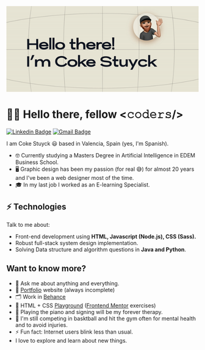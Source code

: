 ![Hello.gif](https://github.com/cokecancook/cokecancook/blob/main/hello.gif?raw=true)

# 👋🏼 Hello there, fellow <𝚌𝚘𝚍𝚎𝚛𝚜/>

[![Linkedin Badge](https://img.shields.io/badge/-cokestuyck-blue?style=flat-square&logo=Linkedin&logoColor=white&link=https://www.linkedin.com/in/cokestuyck/)](https://www.linkedin.com/in/cokestuyck/)
[![Gmail Badge](https://img.shields.io/badge/-coke.stuyck@gmail.com-c14438?style=flat-square&logo=Gmail&logoColor=white&link=mailto:coke.stuyck@gmail.com)](mailto:coke.stuyck@gmail.com)

I am Coke Stuyck 😃 based in Valencia, Spain
(yes, I'm Spanish).

- 🤓 Currently studying a Masters Degree in Artificial Intelligence in EDEM Business School.
- 🖥️ Graphic design has been my passion (for real 😅) for almost 20 years and I've been a web designer most of the time.
- 🎓 In my last job I worked as an E-learning Specialist.

## ⚡ Technologies
Talk to me about:
- Front-end development using **HTML, Javascript (Node.js), CSS (Sass).**
- Robust full-stack system design implementation.
- Solving Data structure and algorithm questions in **Java and Python**.

## Want to know more? 
- 💬 Ask me about anything and everything.
- 🎯 [Portfolio](https://cokestuyck.webflow.io/) website (always incomplete)
- 🗂️ Work in [Behance](https://www.behance.net/cokestuyck)
- 👾 HTML + CSS [Playground](https://cokecancook.github.io/) ([Frontend Mentor](https://www.frontendmentor.io) exercises) 
- 🎹 Playing the piano and signing will be my forever therapy.
- 🏀 I'm still competing in basktball and hit the gym often for mental health and to avoid injuries.
- ⚡ Fun fact: Internet users blink less than usual.
- I love to explore and learn about new things.

